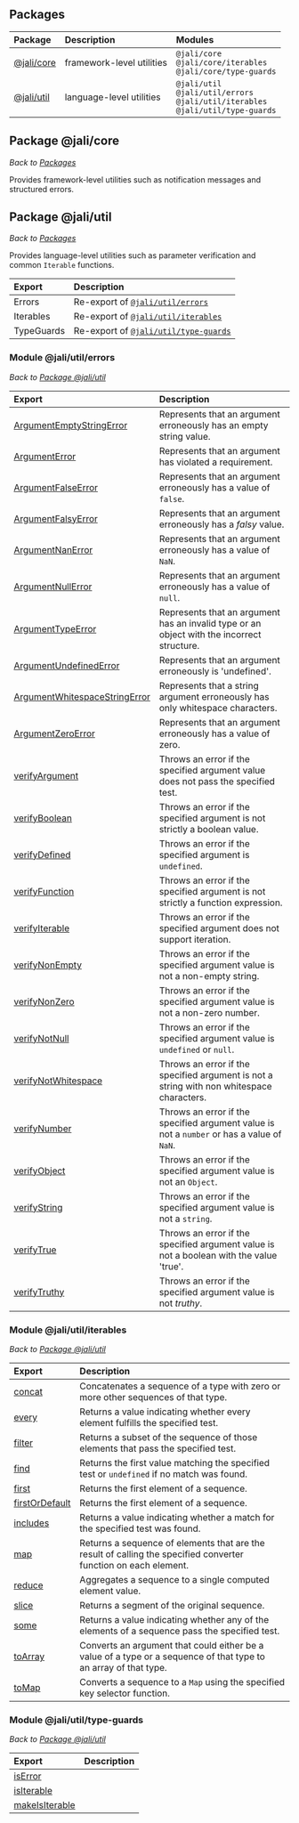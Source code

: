 ## Packages

|Package|Description|Modules|
|:-|:-|:-|
|[@jali/core](overview.html#package-jali-core)|framework-level utilities|`@jali/core`<br>`@jali/core/iterables`<br>`@jali/core/type-guards`|
|[@jali/util](overview.html#package-jali-util)|language-level utilities|`@jali/util`<br>`@jali/util/errors`<br>`@jali/util/iterables`<br>`@jali/util/type-guards`|

## Package @jali/core
_Back to [Packages](overview.html#packages)_

Provides framework-level utilities such as notification messages and structured errors.

## Package @jali/util
_Back to [Packages](overview.html#packages)_

Provides language-level utilities such as parameter verification and common `Iterable` functions.

|Export|Description|
|:-|:-|
|Errors|Re-export of [`@jali/util/errors`](overview.html#module-jali-util-errors)|
|Iterables|Re-export of [`@jali/util/iterables`](overview.html#module-jali-util-iterables)|
|TypeGuards|Re-export of [`@jali/util/type-guards`](overview.html#module-jali-util-type-guards)|

### Module @jali/util/errors
_Back to [Package @jali/util](overview.html#package-jali-util)_

|Export|Description|
|:-|:-|
|[ArgumentEmptyStringError]|Represents that an argument erroneously has an empty string value.|
|[ArgumentError]|Represents that an argument has violated a requirement.|
|[ArgumentFalseError]|Represents that an argument erroneously has a value of `false`.|
|[ArgumentFalsyError]|Represents that an argument erroneously has a _falsy_ value.|
|[ArgumentNanError]|Represents that an argument erroneously has a value of `NaN`.|
|[ArgumentNullError]|Represents that an argument erroneously has a value of `null`.|
|[ArgumentTypeError]|Represents that an argument has an invalid type or an object with the incorrect structure.|
|[ArgumentUndefinedError]|Represents that an argument erroneously is 'undefined'.|
|[ArgumentWhitespaceStringError]|Represents that a string argument erroneously has only whitespace characters.|
|[ArgumentZeroError]|Represents that an argument erroneously has a value of zero.|
|[verifyArgument]|Throws an error if the specified argument value does not pass the specified test.|
|[verifyBoolean]|Throws an error if the specified argument is not strictly a boolean value.|
|[verifyDefined]|Throws an error if the specified argument is `undefined`.|
|[verifyFunction]|Throws an error if the specified argument is not strictly a function expression.|
|[verifyIterable]|Throws an error if the specified argument does not support iteration.|
|[verifyNonEmpty]|Throws an error if the specified argument value is not a non-empty string.|
|[verifyNonZero]|Throws an error if the specified argument value is not a non-zero number.|
|[verifyNotNull]|Throws an error if the specified argument value is `undefined` or `null`.|
|[verifyNotWhitespace]|Throws an error if the specified argument is not a string with non whitespace characters.|
|[verifyNumber]|Throws an error if the specified argument value is not a `number` or has a value of `NaN`.|
|[verifyObject]|Throws an error if the specified argument value is not an `Object`.|
|[verifyString]|Throws an error if the specified argument value is not a `string`.|
|[verifyTrue]|Throws an error if the specified argument value is not a boolean with the value 'true'.|
|[verifyTruthy]|Throws an error if the specified argument value is not _truthy_.|


[ArgumentEmptyStringError]: ../class/all/@jali/util/src/argument-empty-string-error.js~ArgumentEmptyStringError.html
[ArgumentError]: ../class/all/@jali/util/src/argument-error.js~ArgumentError.html
[ArgumentFalseError]: ../class/all/@jali/util/src/argument-false-error.js~ArgumentFalseError.html
[ArgumentFalsyError]: ../class/all/@jali/util/src/argument-falsy-error.js~ArgumentFalsyError.html
[ArgumentNanError]: ../class/all/@jali/util/src/argument-nan-error.js~ArgumentNanError.html
[ArgumentNullError]: ../class/all/@jali/util/src/argument-null-error.js~ArgumentNullError.html
[ArgumentTypeError]: ../class/all/@jali/util/src/argument-type-error.js~ArgumentTypeError.html
[ArgumentUndefinedError]: ../class/all/@jali/util/src/argument-undefined-error.js~ArgumentUndefinedError.html
[ArgumentWhitespaceStringError]: ../class/all/@jali/util/src/argument-whitespace-string-error.js~ArgumentWhitespaceStringError.html
[ArgumentZeroError]: ../class/all/@jali/util/src/argument-zero-error.js~ArgumentZeroError.html
[verifyArgument]: ../function/index.html#static-function-verifyArgument
[verifyBoolean]: ../function/index.html#static-function-verifyBoolean
[verifyDefined]: ../function/index.html#static-function-verifyDefined
[verifyFunction]: ../function/index.html#static-function-verifyFunction
[verifyIterable]: ../function/index.html#static-function-verifyIterable
[verifyNonEmpty]: ../function/index.html#static-function-verifyNonEmpty
[verifyNonZero]: ../function/index.html#static-function-verifyNonZero
[verifyNotNull]: ../function/index.html#static-function-verifyNotNull
[verifyNotWhitespace]: ../function/index.html#static-function-verifyNotWhitespace
[verifyNumber]: ../function/index.html#static-function-verifyNumber
[verifyObject]: ../function/index.html#static-function-verifyObject
[verifyString]: ../function/index.html#static-function-verifyString
[verifyTrue]: ../function/index.html#static-function-verifyTrue
[verifyTruthy]: ../function/index.html#static-function-verifyTruthy


### Module @jali/util/iterables
_Back to [Package @jali/util](overview.html#package-jali-util)_

|Export|Description|
|:-|:-|
|[concat]|Concatenates a sequence of a type with zero or more other sequences of that type.|
|[every]|Returns a value indicating whether every element fulfills the specified test.|
|[filter]|Returns a subset of the sequence of those elements that pass the specified test.|
|[find]|Returns the first value matching the specified test or `undefined` if no match was found.|
|[first]|Returns the first element of a sequence.|
|[firstOrDefault]|Returns the first element of a sequence.|
|[includes]|Returns a value indicating whether a match for the specified test was found.|
|[map]|Returns a sequence of elements that are the result of calling the specified converter<br>function on each element.|
|[reduce]|Aggregates a sequence to a single computed element value.|
|[slice]|Returns a segment of the original sequence.|
|[some]|Returns a value indicating whether any of the elements of a sequence pass the specified test.|
|[toArray]|Converts an argument that could either be a value of a type or a sequence of that type to<br>an array of that type.|
|[toMap]|Converts a sequence to a `Map` using the specified key selector function.|

[concat]: ../function/index.html#static-function-concat
[every]: ../function/index.html#static-function-every
[filter]: ../function/index.html#static-function-filter
[find]: ../function/index.html#static-function-find
[first]: ../function/index.html#static-function-first
[firstOrDefault]: ../function/index.html#static-function-firstOrDefault
[includes]: ../function/index.html#static-function-includes
[map]: ../function/index.html#static-function-map
[reduce]: ../function/index.html#static-function-reduce
[slice]: ../function/index.html#static-function-slice
[some]: ../function/index.html#static-function-some
[toArray]: ../function/index.html#static-function-toArray
[toMap]: ../function/index.html#static-function-toMap

### Module @jali/util/type-guards
_Back to [Package @jali/util](overview.html#package-jali-util)_

|Export|Description|
|:-|:-|
|[isError]||
|[isIterable]||
|[makeIsIterable]||

[isError]: ../function/index.html#static-function-isError
[isIterable]: ../function/index.html#static-function-isIterable
[makeIsIterable]: ../function/index.html#static-function-makeIsIterable

